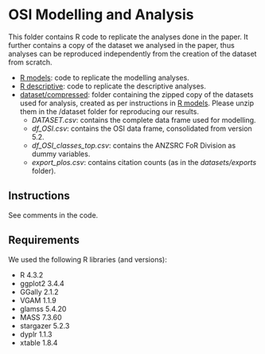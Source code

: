 # OSI Modelling and Analysis

This folder contains R code to replicate the analyses done in the paper. It further contains a copy of the dataset we analysed in the paper, thus analyses can be reproduced independently from the creation of the dataset from scratch.

* [R models](r_models.R): code to replicate the modelling analyses.
* [R descriptive](descriptive.R): code to replicate the descriptive analyses.
* [dataset/compressed](dataset/compressed/): folder containing the zipped copy of the datasets used for analysis, created as per instructions in [R models](r_models.R). Please unzip them in the /dataset folder for reproducing our results.
	- *DATASET.csv*: contains the complete data frame used for modelling. 
	- *df_OSI.csv*: contains the OSI data frame, consolidated from version 5.2.
	- *df_OSI_classes_top.csv*: contains the ANZSRC FoR Division as dummy variables.
	- *export_plos.csv*: contains citation counts (as in the *datasets/exports* folder).

## Instructions

See comments in the code.

## Requirements

We used the following R libraries (and versions):

* R 4.3.2
* ggplot2 3.4.4
* GGally 2.1.2
* VGAM 1.1.9
* glamss 5.4.20
* MASS 7.3.60
* stargazer 5.2.3
* dyplr 1.1.3
* xtable 1.8.4